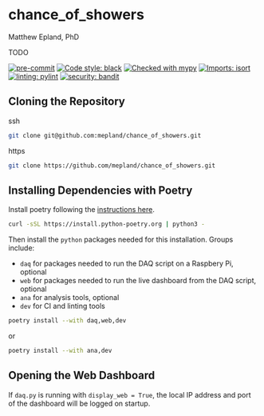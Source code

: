 # chance\_of\_showers
Matthew Epland, PhD

TODO

[![pre-commit](https://img.shields.io/badge/pre--commit-enabled-brightgreen?logo=pre-commit)](https://github.com/pre-commit/pre-commit)
[![Code style: black](https://img.shields.io/badge/code%20style-black-000000.svg)](https://github.com/psf/black)
[![Checked with mypy](https://www.mypy-lang.org/static/mypy_badge.svg)](https://mypy-lang.org/)
[![Imports: isort](https://img.shields.io/badge/%20imports-isort-%231674b1?style=flat&labelColor=ef8336)](https://pycqa.github.io/isort/)
[![linting: pylint](https://img.shields.io/badge/linting-pylint-yellowgreen)](https://github.com/pylint-dev/pylint)
[![security: bandit](https://img.shields.io/badge/security-bandit-yellow.svg)](https://github.com/PyCQA/bandit)

## Cloning the Repository
ssh
```bash
git clone git@github.com:mepland/chance_of_showers.git
```

https
```bash
git clone https://github.com/mepland/chance_of_showers.git
```

## Installing Dependencies with Poetry
Install poetry following the [instructions here](https://python-poetry.org/docs/#installation).
```bash
curl -sSL https://install.python-poetry.org | python3 -
```
Then install the `python` packages needed for this installation. Groups include:
- `daq` for packages needed to run the DAQ script on a Raspbery Pi, optional
- `web` for packages needed to run the live dashboard from the DAQ script, optional
- `ana` for analysis tools, optional
- `dev` for CI and linting tools

```bash
poetry install --with daq,web,dev
```
or
```bash
poetry install --with ana,dev
```

## Opening the Web Dashboard
If `daq.py` is running with `display_web = True`,
the local IP address and port of the dashboard will be logged on startup.
